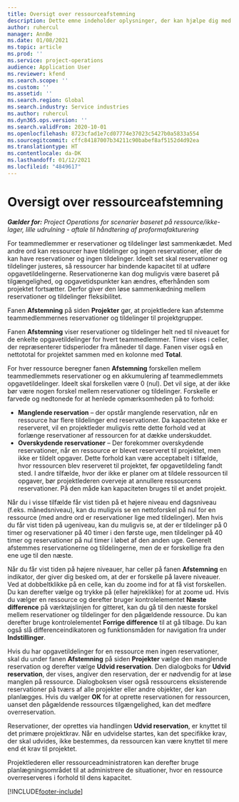 ```yaml
---
title: Oversigt over ressourceafstemning
description: Dette emne indeholder oplysninger, der kan hjælpe dig med at sikre, at ressourcereservationer og tildelinger for projekter stemmer overens.
author: ruhercul
manager: AnnBe
ms.date: 01/08/2021
ms.topic: article
ms.prod: ''
ms.service: project-operations
audience: Application User
ms.reviewer: kfend
ms.search.scope: ''
ms.custom: ''
ms.assetid: ''
ms.search.region: Global
ms.search.industry: Service industries
ms.author: ruhercul
ms.dyn365.ops.version: ''
ms.search.validFrom: 2020-10-01
ms.openlocfilehash: 8723cfad1e7cd07774e37023c5427b0a5833a554
ms.sourcegitcommit: cffc84187007b34211c90babef8af5152d4d92ea
ms.translationtype: HT
ms.contentlocale: da-DK
ms.lasthandoff: 01/12/2021
ms.locfileid: "4849617"
---
```

# <a name="resource-reconciliation-overview"></a>Oversigt over ressourceafstemning

_**Gælder for:** Project Operations for scenarier baseret på ressource/ikke-lager, lille udrulning - aftale til håndtering af proformafakturering_

For teammedlemmer er reservationer og tildelinger løst sammenkædet. Med andre ord kan ressourcer have tildelinger og ingen reservationer, eller de kan have reservationer og ingen tildelinger. Ideelt set skal reservationer og tildelinger justeres, så ressourcer har bindende kapacitet til at udføre opgavetildelingerne. Reservationerne kan dog muligvis være baseret på tilgængelighed, og opgavetidspunkter kan ændres, efterhånden som projektet fortsætter. Derfor giver den løse sammenkædning mellem reservationer og tildelinger fleksibilitet.

Fanen **Afstemning** på siden **Projekter** gør, at projektledere kan afstemme teammedlemmernes reservationer og tildelinger til projektgrupper.

Fanen **Afstemning** viser reservationer og tildelinger helt ned til niveauet for de enkelte opgavetildelinger for hvert teammedlemmer. Timer vises i celler, der repræsenterer tidsperioder fra måneder til dage. Fanen viser også en nettototal for projektet sammen med en kolonne med **Total**.

For hver ressource beregner fanen **Afstemning** forskellen mellem teammedlemmets reservationer og en akkumulering af teammedlemmets opgavetildelinger. Ideelt skal forskellen være 0 (nul). Det vil sige, at der ikke bør være nogen forskel mellem reservationer og tildelinger. Forskelle er farvede og nedtonede for at henlede opmærksomheden på to forhold:

- **Manglende reservation** – der opstår manglende reservation, når en ressource har flere tildelinger end reservationer. Da kapaciteten ikke er reserveret, vil en projektleder muligvis rette dette forhold ved at forlænge reservationer af ressourcen for at dække underskuddet.
- **Overskydende reservationer** – Der forekommer overskydende reservationer, når en ressource er blevet reserveret til projektet, men ikke er tildelt opgaver. Dette forhold kan være acceptabelt i tilfælde, hvor ressourcen blev reserveret til projektet, før opgavetildeling fandt sted. I andre tilfælde, hvor der ikke er planer om at tildele ressourcen til opgaver, bør projektlederen overveje at annullere ressourcens reservationer. På den måde kan kapaciteten bruges til et andet projekt.

Når du i visse tilfælde får vist tiden på et højere niveau end dagsniveau (f.eks. månedsniveau), kan du muligvis se en nettoforskel på nul for en ressource (med andre ord er reservationer lige med tildelinger). Men hvis du får vist tiden på ugeniveau, kan du muligvis se, at der er tildelinger på 0 timer og reservationer på 40 timer i den første uge, men tildelinger på 40 timer og reservationer på nul timer i løbet af den anden uge. Generelt afstemmes reservationerne og tildelingerne, men de er forskellige fra den ene uge til den næste.

Når du får vist tiden på højere niveauer, har celler på fanen **Afstemning** en indikator, der giver dig besked om, at der er forskelle på lavere niveauer. Ved at dobbeltklikke på en celle, kan du zoome ind for at få vist forskellen. Du kan derefter vælge og trykke på (eller højreklikke) for at zoome ud. Hvis du vælger en ressource og derefter bruger kontrolelementet **Næste difference** på værktøjslinjen for gitteret, kan du gå til den næste forskel mellem reservationer og tildelinger for den pågældende ressource. Du kan derefter bruge kontrolelementet **Forrige difference** til at gå tilbage. Du kan også slå differenceindikatoren og funktionsmåden for navigation fra under **Indstillinger**.

Hvis du har opgavetildelinger for en ressource men ingen reservationer, skal du under fanen **Afstemning** på siden **Projekter** vælge den manglende reservation og derefter vælge **Udvid reservation**. Den dialogboks for **Udvid reservation**, der vises, angiver den reservation, der er nødvendig for at løse manglen på ressource. Dialogboksen viser også ressourcens eksisterende reservationer på tværs af alle projekter eller andre objekter, der kan planlægges. Hvis du vælger **OK** for at oprette reservationen for ressourcen, uanset den pågældende ressources tilgængelighed, kan det medføre overreservation.

Reservationer, der oprettes via handlingen **Udvid reservation**, er knyttet til det primære projektkrav. Når en udvidelse startes, kan det specifikke krav, der skal udvides, ikke bestemmes, da ressourcen kan være knyttet til mere end ét krav til projektet.

Projektlederen eller ressourceadministratoren kan derefter bruge planlægningsområdet til at administrere de situationer, hvor en ressource overreserveres i forhold til dens kapacitet.


[!INCLUDE[footer-include](../includes/footer-banner.md)]